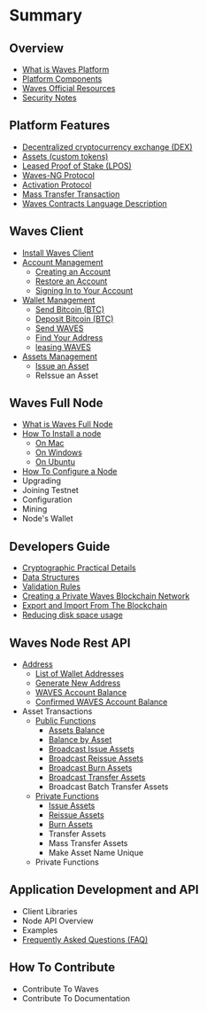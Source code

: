 # Summary

## Overview

* [What is Waves Platform](README.md)
* [Platform Components](platform-components.md)
* [Waves Official Resources ](waves-official-resources.md)
* [Security Notes](security-notes.md)

## Platform Features

* [Decentralized cryptocurrency exchange \(DEX\)](decentralized-cryptocurrency-exchange-dex.md)
* [Assets \(custom tokens\)](assets-custom-tokens.md)
* [Leased Proof of Stake \(LPOS\)](leased-proof-of-stake-lpos.md)
* [Waves-NG Protocol](waves-ng-protocol.md)
* [Activation Protocol](activation-protocol.md)
* [Mass Transfer Transaction](mass-transfer-transaction.md)
* [Waves Contracts Language Description](waves-contracts-language-description.md)

## Waves Client

* [Install Waves Client](waves-client/install-waves-client.md)
* [Account Management](waves-client/account-management.md)
  * [Creating an Account](waves-client/account-management/creating-an-account.md)
  * [Restore an Account](waves-client/account-management/restore-an-account.md)
  * [Signing In to Your Account](waves-client/account-management/signing-in-to-your-account.md)
* [Wallet Management](waves-client/wallet-management.md)
  * [Send Bitcoin \(BTC\)](waves-client/send-bitcoin-btc.md)
  * [Deposit Bitcoin \(BTC\)](waves-client/deposit-bitcoin-btc.md)
  * [Send WAVES](waves-client/send-waves.md)
  * [Find Your Address](waves-client/find-your-address.md)
  * [leasing WAVES](waves-client/leasing-waves.md)
* [Assets Management](waves-client/assets-management.md)
  * [Issue an Asset](waves-client/assets-management/issue-an-asset.md)
  * ReIssue an Asset

## Waves Full Node

* [What is Waves Full Node ](waves-full-node/what-is-a-full-node.md)
* [How To Install a node](guidelines/how-to-install-a-node.md)
  * [On Mac](guidelines/how-to-install-a-node/on-mac.md)
  * [On Windows](guidelines/how-to-install-a-node/on-windows.md)
  * [On Ubuntu](guidelines/how-to-install-a-node/on-ubuntu.md)
* [How To Configure a Node](guidelines/how-to-configure-a-node.md)
* Upgrading
* Joining Testnet
* Configuration
* Mining
* Node's Wallet

## Developers Guide

* [Cryptographic Practical Details](guidelines/cryptographic-practical-details.md)
* [Data Structures](guidelines/data-structures.md)
* [Validation Rules](guidelines/validation-rules.md)
* [Creating a Private Waves Blockchain Network](guidelines/creating-a-private-waves-blockchain-network.md)
* [Export and Import From The Blockchain](guidelines/export-and-import-from-the-blockchain.md)
* [Reducing disk space usage](guidelines/reducing-disk-space-usage.md)

## Waves Node Rest API

* [Address](waves-node-rest-api/address.md)
  * [List of Wallet Addresses](/waves-node-rest-api/address.md#get-addresses)
  * [Generate New Address](/waves-node-rest-api/address.md#post-addresses)
  * [WAVES Account Balance](/waves-node-rest-api/address.md#get-addressesbalanceaddress)
  * [Confirmed WAVES Account Balance](/waves-node-rest-api/address.md#get-addressesbalanceaddressconfirmations)
* Asset Transactions
  * [Public Functions](waves-node-rest-api/public-functions.md)
    * [Assets Balance](/waves-node-rest-api/public-functions.md#get-assetsbalanceaddress)
    * [Balance by Asset](/waves-node-rest-api/public-functions.md#get-assetsbalanceaddressassetid)
    * [Broadcast Issue Assets](/waves-node-rest-api/public-functions.md#post-assetsbroadcastissue)
    * [Broadcast Reissue Assets](/waves-node-rest-api/address.md#post-assetsbroadcastreissue)
    * [Broadcast Burn Assets](/waves-node-rest-api/address.md#post-assetsbroadcastburn)
    * [Broadcast Transfer Assets](/waves-node-rest-api/address.md#post-assetsbroadcasttransfer)
    * Broadcast Batch Transfer Assets
  * [Private Functions](waves-node-rest-api/private-functions.md)
    * [Issue Assets](/waves-node-rest-api/private-functions.md#post-assetsissue)
    * [Reissue Assets](/waves-node-rest-api/private-functions.md#post-assetsreissue)
    * [Burn Assets](/waves-node-rest-api/private-functions.md#post-assetsburn)
    * Transfer Assets
    * Mass Transfer Assets
    * Make Asset Name Unique
  * Private Functions

## Application Development and API

* Client Libraries
* Node API Overview
* Examples
* [Frequently Asked Questions \(FAQ\)](application-development-and-api/frequently-asked-questions-faq.md)

## How To Contribute

* Contribute To Waves
* Contribute To Documentation


